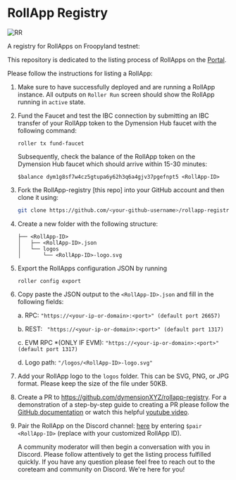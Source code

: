 # RollApp Registry

![RR](https://github.com/dymensionxyz/rollapp-registry/assets/109034310/081caab5-01c4-4183-93dc-ae2604a1129f)


A registry for RollApps on Froopyland testnet:

This repository is dedicated to the listing process of RollApps on the [Portal](https://portal.dymension.xyz/rollapps).

Please follow the instructions for listing a RollApp:

1. Make sure to have successfully deployed and are running a RollApp instance. All outputs on `Roller Run` screen should show the RollApp running in `active` state.

2. Fund the Faucet and test the IBC connection by submitting an IBC transfer of your RollApp token to the Dymension Hub faucet with the following command:

    ```
    roller tx fund-faucet
    ```

    Subsequently, check the balance of the RollApp token on the Dymension Hub faucet which should arrive within 15-30 minutes:

    ```
    $balance dym1g8sf7w4cz5gtupa6y62h3q6a4gjv37pgefnpt5 <RollApp-ID>
    ```

3. Fork the RollApp-registry [this repo] into your GitHub account and then clone it using:

    ```bash
    git clone https://github.com/<your-github-username>/rollapp-registry
    ```

4. Create a new folder with the following structure:

    ```tree
    ├── <RollApp-ID>
    │   ├── <RollApp-ID>.json
    │   └── logos
    │       └── <RollApp-ID>-logo.svg
    ```

5. Export the RollApps configuration JSON by running 

     ```
    roller config export
    ``` 

6. Copy paste the JSON output to the `<RollApp-ID>.json` and fill in the following fields:

    a. RPC: ```"https://<your-ip-or-domain>:<port>" (default port 26657)``` 
    
    b. REST: ``` "https://<your-ip-or-domain>:<port>" (default port 1317)```
    
    c. EVM RPC *(ONLY IF EVM): ```"https://<your-ip-or-domain>:<port>" (default port 1317)``` 
    
    d. Logo path: ```"/logos/<RollApp-ID>-logo.svg"```

7. Add your RollApp logo to the `logos` folder. This can be SVG, PNG, or JPG format. Please keep the size of the file under 50KB.

8. Create a PR to https://github.com/dymensionXYZ/rollapp-registry. For a demonstration of a step-by-step guide to creating a PR please follow the [GitHub documentation](https://docs.github.com/en/pull-requests/collaborating-with-pull-requests/proposing-changes-to-your-work-with-pull-requests/creating-a-pull-request-from-a-fork) or watch this helpful [youtube video](https://www.youtube.com/watch?v=a_FLqX3vGR4).

9. Pair the RollApp on the Discord channel: [here](https://discord.com/channels/956961633165529098/1140590139022782474) by entering `$pair <RollApp-ID>` (replace <RollApp-ID> with your customized RollApp ID). 

    A community moderator will then begin a conversation with you in Discord. Please follow attentively to get the listing process fulfilled quickly. If you have any question please feel free to reach out to the coreteam and community on Discord. We're here for you!

